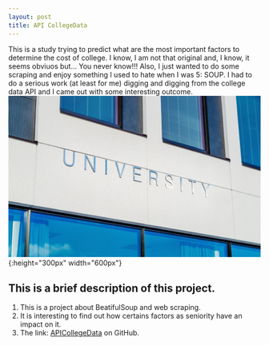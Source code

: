 ```yaml
---
layout: post
title: API CollegeData
---
```

This is a study trying to predict what are the most important factors to determine the cost of college. I know, I am not that original and, I know, it seems obviuos but... You never know!!! Also, I just wanted to do some scraping and enjoy something I used to hate when I was 5: SOUP. I had to do a serious work (at least for me) digging and digging from the college data API and I came out with some interesting outcome.
![pexels photo 356086](/images/pexels-photo-356086.jpeg "pexels photo 356086"){:height="300px" width="600px"}

## This is a brief description of this project.
  1. This is a project about BeatifulSoup and web scraping.
  2. It is interesting to find out how certains factors as seniority have an impact on it.
  3. The link: [APICollegeData](https://github.com/AlexChicote/APICollegeData) on GitHub.
  

